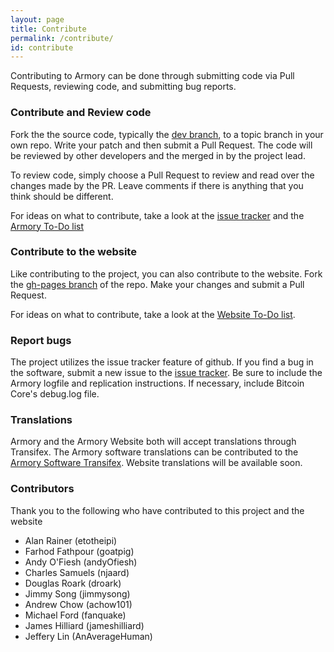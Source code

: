```yaml
---
layout: page
title: Contribute
permalink: /contribute/
id: contribute
---
```


Contributing to Armory can be done through submitting code via Pull Requests, reviewing code, and submitting bug reports.

### Contribute and Review code

Fork the the source code, typically the [dev branch](https://github.com/goatpig/BitcoinArmory/tree/dev), to a topic branch in your own repo. Write your patch and then submit a Pull Request. The code will be reviewed by other developers and the merged in by the project lead.

To review code, simply choose a Pull Request to review and read over the changes made by the PR. Leave comments if there is anything that you think should be different.

For ideas on what to contribute, take a look at the [issue tracker](https://github.com/goatpig/BitcoinArmory/issues) and the [Armory To-Do list](armory-todo)

### Contribute to the website

Like contributing to the project, you can also contribute to the website. Fork the [gh-pages branch](https://github.com/goatpig/BitcoinArmory/tree/gh-pages) of the repo. Make your changes and submit a Pull Request.

For ideas on what to contribute, take a look at the [Website To-Do list](website-todo).

### Report bugs

The project utilizes the issue tracker feature of github. If you find a bug in the software, submit a new issue to the [issue tracker](https://github.com/goatpig/BitcoinArmory/issues). Be sure to include the Armory logfile and replication instructions. If necessary, include Bitcoin Core's debug.log file.

### Translations

Armory and the Armory Website both will accept translations through Transifex. The Armory software translations can be contributed to the [Armory Software Transifex](https://transifex.com/bitcoin-armory). Website translations will be available soon.

### Contributors

Thank you to the following who have contributed to this project and the website

 - Alan Rainer (etotheipi)
 - Farhod Fathpour (goatpig)
 - Andy O'Fiesh (andyOfiesh)
 - Charles Samuels (njaard)
 - Douglas Roark (droark)
 - Jimmy Song (jimmysong)
 - Andrew Chow (achow101)
 - Michael Ford (fanquake)
 - James Hilliard (jameshilliard)
 - Jeffery Lin (AnAverageHuman)
